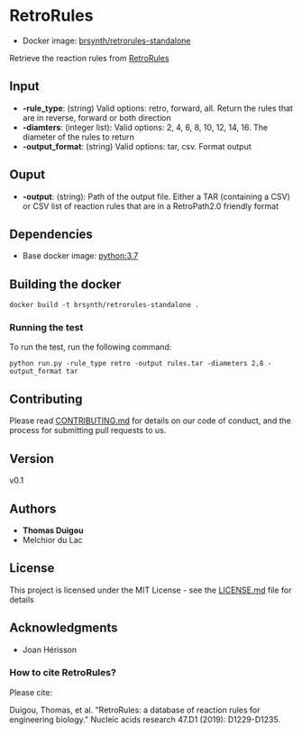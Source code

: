 # RetroRules

* Docker image: [brsynth/retrorules-standalone](https://hub.docker.com/r/brsynth/retrorules-standalone)

Retrieve the reaction rules from [RetroRules](https://retrorules.org/)

## Input

* **-rule_type**: (string) Valid options: retro, forward, all. Return the rules that are in reverse, forward or both direction
* **-diamters**: (integer list): Valid options: 2, 4, 6, 8, 10, 12, 14, 16. The diameter of the rules to return
* **-output_format**: (string) Valid options: tar, csv. Format output

## Ouput

* **-output**: (string): Path of the output file. Either a TAR (containing a CSV) or CSV list of reaction rules that are in a RetroPath2.0 friendly format 

## Dependencies

* Base docker image: [python:3.7](https://hub.docker.com/layers/python/library/python/3.7/images/sha256-af8fc40f758a1847b87db6c0239f2a5fb70622adc95a68bf1b736fa57ad332bc?context=explore)

## Building the docker

```
docker build -t brsynth/retrorules-standalone .
```

### Running the test

To run the test, run the following command:

```
python run.py -rule_type retro -output rules.tar -diameters 2,8 -output_format tar
```

## Contributing

Please read [CONTRIBUTING.md](https://gist.github.com/PurpleBooth/b24679402957c63ec426) for details on our code of conduct, and the process for submitting pull requests to us.

## Version

v0.1

## Authors

* **Thomas Duigou**
* Melchior du Lac

## License

This project is licensed under the MIT License - see the [LICENSE.md](LICENSE.md) file for details

## Acknowledgments

* Joan Hérisson

### How to cite RetroRules?
Please cite:

Duigou, Thomas, et al. "RetroRules: a database of reaction rules for engineering biology." Nucleic acids research 47.D1 (2019): D1229-D1235.
